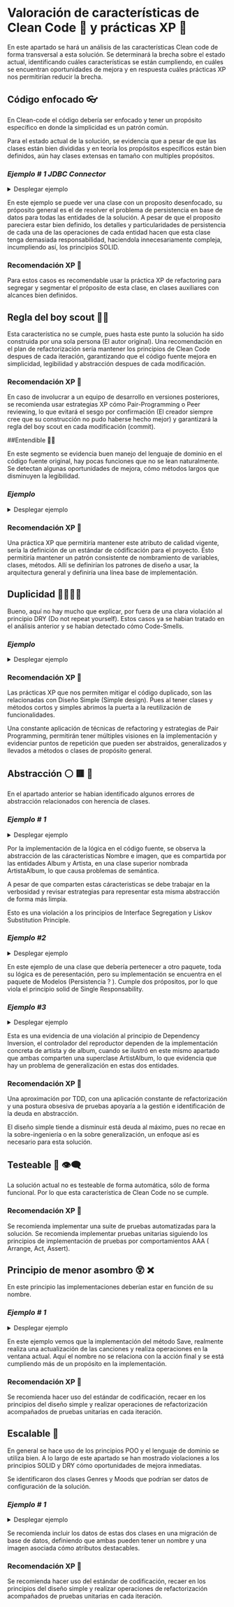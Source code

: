 # Valoración de características de Clean Code 🧼 y prácticas XP 🚀

En este apartado se hará un análisis de las características Clean code de forma transversal a esta solución. 
Se determinará la brecha sobre el estado actual, identificando cuáles características se están cumpliendo, en cuáles se encuentran oportunidades de mejora y en respuesta cuáles prácticas XP nos permitirían reducir la brecha. 

## Código enfocado 👓

En Clean-code el código debería ser enfocado y tener un propósito específico en donde la simplicidad es un patrón común. 

Para el estado actual de la solución, se evidencia que a pesar de que las clases están bien divididas y en teoría los propósitos específicos están bien definidos, aún hay clases extensas en tamaño con multiples propósitos. 

### *Ejemplo # 1 JDBC Connector*
<details>

<summary>Desplegar ejemplo</summary>
<p>

#### Encontrado en Model/JDBCConnector.java

```java
package ModelTests;

import com.mpatric.mp3agic.*;
import javafx.collections.FXCollections;
import javafx.collections.ObservableList;


import java.io.File;
import java.io.IOException;
import java.sql.*;
import java.util.List;

import static java.lang.Math.negateExact;
import static java.lang.Math.toIntExact;

public class JDBCConnector {


    private static Connection conn = null;

    public static void connect() throws IllegalAccessException, InstantiationException, SQLException, ClassNotFoundException {
        Class.forName("org.postgresql.Driver");
        conn = DriverManager.getConnection(
                "jdbc:postgresql://localhost:5432/player", "postgres", "password");
    }

    public static void disconnect() throws SQLException {
        conn.close();
    }

    //add songs,when song with path exist in database, ignore this

    /**
     * @param files list of songs
     */

    public static void addSongs(List<File> files) {
        /*
        INSERT INTO songs
        1-title *required(id3v1/2 - title , else name of file)
        2-path *required
        3-length *required
        4-artist(id3v1/2)
        5-album(id3v1/2)
        6-track(id3v1/2)
        7-year (id3v1/2)
        8-text(id3v2)
         */
        for (File file : files) {
            System.out.println(file.getName());
            System.out.println(file.getAbsolutePath());
            Mp3File mp3file = null;
            String artist = null;
            String album = null;
            try {
                mp3file = new Mp3File(file.getAbsolutePath());
                if (mp3file.hasId3v2Tag()) {
                    System.out.println("id3v2");
                    ID3v2 id3v2Tag = mp3file.getId3v2Tag();
                    add(id3v2Tag.getTitle(), file.getAbsolutePath(), mp3file.getLengthInSeconds(), id3v2Tag.getArtist(),
                            id3v2Tag.getAlbum(), id3v2Tag.getTrack(), id3v2Tag.getYear().substring(0, 4), id3v2Tag.getLyrics());

                    artist = id3v2Tag.getArtist();
                    album = id3v2Tag.getAlbum();
                    if (id3v2Tag.getGenre() != -1) {
                        System.out.println("genres");
                        String genre = "";
                        switch (id3v2Tag.getGenre()) {
                            case 0:
                                genre = "blues";
                                break;
                            case 1:
                                genre = "classic rock";
                                break;
                            case 2:
                                genre = "country";
                                break;
                            case 9:
                                genre = "metal";
                                break;
                            case 13:
                                genre = "pop";
                                break;
                            case 14:
                                genre = "R&B";
                                break;
                            case 15:
                                genre = "rap";
                                break;
                            case 17:
                                genre = "rock";
                                break;
                            case 24:
                                genre = "soundtrack";
                                break;
                            case 32:
                                genre = "classical";
                                break;
                            case 20:
                                genre = "alternative";
                                break;

                        }
                        updateGenre(genre, file.getAbsolutePath());
                    }


                } else if (mp3file.hasId3v1Tag()) {
                    System.out.println("id3v1");
                    ID3v1 id3v1Tag = mp3file.getId3v1Tag();

                    artist = id3v1Tag.getArtist();
                    album = id3v1Tag.getAlbum();
                    add(id3v1Tag.getTitle(), file.getAbsolutePath(), mp3file.getLengthInSeconds(), id3v1Tag.getArtist(),
                            id3v1Tag.getAlbum(), id3v1Tag.getTrack(), id3v1Tag.getYear(), null);
                } else {
                    System.out.println("brak");
                    add(file.getName(), file.getAbsolutePath(), mp3file.getLengthInSeconds(), null,
                            null, null, null, null);
                }
                //Create row in Artist table
                if (artist != null) {
                    addArtist(artist);
                }
                //Create row in album table
                if (album != null) {
                    addAlbum(album);
                }
            } catch (SQLException | IOException | UnsupportedTagException | InvalidDataException e) {
                //do nothing
            }
        }
    }

    public static void addArtist(String artist) throws SQLException {
        String SQL = "INSERT INTO artist(name)VALUES(?)";
        PreparedStatement preparedStatement = conn.prepareStatement(SQL);
        preparedStatement.setString(1, artist);
        preparedStatement.execute();
    }

    public static void addAlbum(String album) throws SQLException {
        String SQL = "INSERT INTO album(name)VALUES(?)";
        PreparedStatement preparedStatement = conn.prepareStatement(SQL);
        preparedStatement.setString(1, album);
        preparedStatement.execute();
    }

    private static void add(String title, String path, long length, String artist, String album, String track, String year, String text) {
        String SQL = "INSERT INTO songs(title,path,length,artist,album,track,year,text)VALUES(?,?,?,?,?,?,?,?)";
        try {
            PreparedStatement preparedStmt = conn.prepareStatement(SQL);
            preparedStmt.setString(1, title);
            preparedStmt.setString(2, path);
            preparedStmt.setInt(3, toIntExact(length));
            preparedStmt.setString(4, artist);
            preparedStmt.setString(5, album);
            preparedStmt.setString(6, track);
            preparedStmt.setString(7, year);
            preparedStmt.setString(8, text);
            preparedStmt.execute();

        } catch (SQLException e) {
            System.out.println(e.toString());
        }
    }

    private static void updateGenre(String genre, String path) {
        String SQL = "UPDATE songs set genre=genre|| '{" + genre + "}'WHERE path=?";
        try {
            PreparedStatement preparedStmt = conn.prepareStatement(SQL);
            preparedStmt.setString(1, path);
            preparedStmt.execute();
        } catch (SQLException ex) {
            System.out.println(ex.getMessage());
        }
    }

    public static String[] returnGenreMood(String path, String gm) {
        ResultSet rs = null;
        Array genresmoods = null;
        String[] g = null;
        String SQL = "SELECT " + gm + " from songs WHERE path=?";
        try {
            PreparedStatement preparedStatement = conn.prepareStatement(SQL);
            preparedStatement.setString(1, path);
            rs = preparedStatement.executeQuery();
            while (rs.next()) {
                genresmoods = rs.getArray(gm.toUpperCase());
                if (genresmoods != null)
                    g = (String[]) genresmoods.getArray();
            }
        } catch (SQLException ex) {
        }
        return g;
    }

    public static ObservableList<Song> returnSongs() throws SQLException {

        String SQL = "Select title,artist,album,year,rate,track,path,text,image from songs";
        return returndata(SQL);
    }

    public static ObservableList<Song> returnSongsByRegex(String regex) throws SQLException {
        regex = regex.toLowerCase();
        String SQL = "Select title,artist,album,year,rate,track,path,text,image from songs WHERE LOWER(title) LIKE '%" + regex + "%'OR " +
                "LOWER(artist) LIKE '%" + regex + "%' OR LOWER(album) LIKE '%" + regex + "%'";
        return returndata(SQL);
    }

    public static ObservableList<Song> returnSongsByMoodOrGenre(String regex) throws SQLException {

        String SQL = "Select title,artist,album,year,rate,track,path,text,image from songs WHERE '" + regex + "'=ANY(moods) OR '" + regex +
                "'=ANY(genre)";
        return returndata(SQL);
    }

    private static ObservableList<Song> returndata(String SQL) throws SQLException {
        ResultSet rs = null;
        Statement stmt = conn.createStatement();
        rs = stmt.executeQuery(SQL);

        ObservableList<Song> data =
                FXCollections.observableArrayList();
        try {
            while (rs.next()) {
                ObservableList<Song> row = FXCollections.observableArrayList();
                data.add(new Song.SongBuilder(rs.getString(7)).title(rs.getString(1)).artist(rs.getString(2)).
                        album(rs.getString(3)).year(rs.getString(4)).rate(rs.getInt(5)).
                        track(rs.getString(6)).text(rs.getString(8)).image(rs.getString(9)).build());
            }
        } catch (Exception ex) {
            System.out.println("Return data   " + ex.getMessage());
        }
        return data;
    }



/*====================================================
====================PLAYLIST==========================
======================================================
 */


    /*===================================================
    ======================ALBUM==========================
    =====================================================
     */
    public static ObservableList<Album> returnAlbums() throws SQLException {
        String SQL = "SELECT name,image,year,label,artist,description FROM album ";
        ResultSet rs = null;
        Statement stmt = conn.createStatement();
        rs = stmt.executeQuery(SQL);
        ObservableList<Album> data =
                FXCollections.observableArrayList();
        while (rs.next()) {
            data.add(new Album(rs.getString(1), rs.getString(2), rs.getInt(3),
                    rs.getString(4), rs.getString(5), rs.getString(6)));
        }
        return data;
    }

    public static ObservableList<Song> returnByAlbum(String album) throws SQLException {

        String SQL = "Select title,artist,album,year,rate,track,path,text,image from songs WHERE album='" + album + "'";
        return returndata(SQL);
    }

    public static void updateAlbum(String image, String name, int year, String artist, String description, String label, String oldname) {
        System.out.println(oldname);
        System.out.println(image);
        String SQL = "UPDATE album SET image=?,name=?,artist=?,year=?,description=?,label=? WHERE name=? ";
        try {
            PreparedStatement preparedStatement = conn.prepareStatement(SQL);
            preparedStatement.setString(1, image);
            preparedStatement.setString(2, name);
            preparedStatement.setString(3, artist);
            preparedStatement.setInt(4, year);
            preparedStatement.setString(5, description);
            preparedStatement.setString(6, label);
            preparedStatement.setString(7, oldname);
            preparedStatement.executeUpdate();
        } catch (Exception ex) {
            System.out.println(ex.getMessage());
        }
    }

    public static String returnImage(String album) {
        String SQL = "SELECT image FROM album WHERE name=?";
        String a = null;
        try {
            PreparedStatement preparedStatement = conn.prepareStatement(SQL);
            preparedStatement.setString(1, album);
            ResultSet rs = preparedStatement.executeQuery();
            rs.next();
            a = rs.getString(1);
        } catch (Exception ex) {
        }
        return a;
    }


    /*====================================================
    =======================ARTIST=========================
    ======================================================
     */
    public static ObservableList<Artist> returnArtists() throws SQLException {
        String SQL = "SELECT name,image,webstie,youtubewebsite,description FROM artist ";
        ResultSet rs = null;
        Statement stmt = conn.createStatement();
        rs = stmt.executeQuery(SQL);

        ObservableList<Artist> data =
                FXCollections.observableArrayList();
        while (rs.next()) {
            data.add(new Artist(rs.getString(1), rs.getString(2),
                    rs.getString(3), rs.getString(4), rs.getString(5)));
        }
        return data;
    }

    public static ObservableList<Song> returnByArtist(String artist) throws SQLException {

        String SQL = "Select title,artist,album,year,rate,track,path,text,image from songs WHERE artist='" + artist + "'";
        return returndata(SQL);
    }

    public static void updateArtist(String image, String name, String website, String youtubewebsite, String description, String oldname) {
        String SQL = "UPDATE artist SET image=?,name=?,webstie=?,youtubewebsite=?,description=? WHERE name=?";
        try {
            PreparedStatement preparedStatement = conn.prepareStatement(SQL);
            preparedStatement.setString(1, image);
            preparedStatement.setString(2, name);
            preparedStatement.setString(3, website);
            preparedStatement.setString(4, youtubewebsite);
            preparedStatement.setString(5, description);
            preparedStatement.setString(6, oldname);
            preparedStatement.executeUpdate();

        } catch (SQLException e) {
            System.out.println(e.getMessage());
        }
    }

//============================================================
//=========================UPDATE SONG========================
//============================================================

    public static void updateSong(String title, String artist, String album, String[] genre, String[] moods, String text, String image, String path) {
        String SQL = "UPDATE songs SET title=?,artist=?,album=?,genre=?,moods=?,text=?,image=? WHERE path=?";

        try {
            PreparedStatement preparedStatement = conn.prepareStatement(SQL);
            preparedStatement.setString(1, title);
            preparedStatement.setString(2, artist);
            preparedStatement.setString(3, album);
            preparedStatement.setArray(4, conn.createArrayOf("text", genre));
            preparedStatement.setArray(5, conn.createArrayOf("text", moods));
            preparedStatement.setString(6, text);
            preparedStatement.setString(7, image);
            preparedStatement.setString(8, path);
            preparedStatement.executeUpdate();
        } catch (SQLException e) {
            System.out.println(e.getMessage());
        }

    }
}
```
</details>

En este ejemplo se puede ver una clase con un proposito desenfocado, su próposito general es el de resolver el problema de persistencia en base de datos para todas las entidades de la solución.
A pesar de que el proposito pareciera estar bien definido, los detalles y particularidades de persistencia de cada una de las operaciones de cada entidad hacen que esta clase tenga demasiada responsabilidad, haciendola innecesariamente compleja, incumpliendo así, los principios SOLID.

### Recomendación XP 🚀

Para estos casos es recomendable usar la práctica XP de refactoring para segregar y segmentar el próposito de esta clase, en clases auxiliares con alcances bien definidos. 

</p>

## Regla del boy scout 👦🏻

Esta característica no se cumple, pues hasta este punto la solución ha sido construida por una sola persona (El autor original).
Una recomendación en el plan de refactorización sería mantener los principios de Clean Code despues de cada iteración, garantizando que el código fuente mejora en simplicidad, legibilidad y abstracción despues de cada modificación. 

### Recomendación XP 🚀

En caso de involucrar a un equipo de desarrollo en versiones posteriores, se recomienda usar estrategias XP cómo Pair-Programming o Peer reviewing, lo que evitará el sesgo por confirmación (El creador siempre cree que su construcción no pudo haberse hecho mejor) y garantizará la regla del boy scout en cada modificación (commit).


##Entendible 👨‍💻

En este segmento se evidencia buen manejo del lenguaje de dominio en el código fuente original, hay pocas funciones que no se lean naturalmente. 
Se detectan algunas oportunidades de mejora, cómo métodos largos que disminuyen la legibilidad.

### *Ejemplo*
<details><summary>Desplegar ejemplo</summary>
<p>

#### Encontrado en Model/Mp3player.java
```java
public boolean setCurrentSong(int i)throws NullPointerException{
        if(i<0)i=songs.size()-1;
        if(i>=songs.size())i=0;
        if(player!=null)player.stop();
        this.index=i;
        titleAndArtist.setText(songs.get(index).getTitle()+"\n"+songs.get(index).getArtist());
        Image image=new Image("file:"+songs.get(index).getImage());
        imageView=new ImageView(image);
        imageView.setFitWidth(64.);
        imageView.setFitHeight(64.);
        AnchorPane.setTopAnchor(imageView, 25.0);
        AnchorPane.setLeftAnchor(imageView, 50.0);
        anchorPane.getChildren().add(imageView);
        File file = new File(songs.get(index).getPath());
        boolean exists=file.exists();
        if(!exists){
            if(length==0)throw new  NullPointerException() ;
            length--;
            next();
            return false;
        }
        String path=file.toURI().toASCIIString();
        media = new Media(path);
        player = new MediaPlayer(media);
        notifyAllObservers(index);
        play();

        player.currentTimeProperty().addListener(new InvalidationListener() {
            @Override
            public void invalidated(Observable observable) {
                update();
            }
        });
        player.setOnReady(new Runnable() {
            @Override
            public void run() {
                duration = player.getMedia().getDuration();
                update();

            }
        });
        player.setOnEndOfMedia(new Runnable() {
            @Override
            public void run() {
                if (!autoreplay)next();
                else {
                    setCurrentSong(index);
                }
            }
        });

        return true;
    }
```
</details>
</p>

### Recomendación XP 🚀

Una práctica XP que permitiría mantener este atributo de calidad vigente, sería la definición de un estándar de códificación para el proyecto. 
Esto permitiría mantener un patrón consistente de nombramiento de variables, clases, métodos. Allí se definirían los patrones de diseño a usar, la arquitectura general y definiría una línea base de implementación. 



## Duplicidad 👨‍💼👨‍💼
Bueno, aquí no hay mucho que explicar, por fuera de una clara violación al principio DRY (Do not repeat yourself).
Estos casos ya se habian tratado en el análisis anterior y se habian detectado cómo Code-Smells. 
### *Ejemplo*
<details><summary>Desplegar ejemplo</summary>
<p>

### Encontrado en Controller/editSongController.java - Model/Genres.java
```java
  @Override
public void initialize(URL url, ResourceBundle resourceBundle) {

        for(String name:Moods.moods.keySet()){
        moodsList.getItems().add(name);
        }
        for (String name: Genres.genres.keySet()){
        genresList.getItems().add(name);
        }
        moodsList.getSelectionModel().setSelectionMode(SelectionMode.MULTIPLE);
        genresList.getSelectionModel().setSelectionMode(SelectionMode.MULTIPLE);

}
```

```java
package ModelTests;

import java.util.LinkedHashMap;
import java.util.Map;

public class Genres {
    public static Map<String, String> genres = new LinkedHashMap<>();

    static {
        genres.put("rock", "images/genres/rock.jpg");
        genres.put("R&B", "images/genres/R&B.jpg");
        genres.put("country", "images/genres/country.jpeg");
        genres.put("alternative", "images/genres/alternative.jpg");
        genres.put("pop", "images/genres/pop.jpg");
        genres.put("musical", "images/genres/musical.jpg");
        genres.put("classic rock", "images/genres/classicrock.jpg");
        genres.put("blues", "images/genres/blues.jpg");
        genres.put("classical", "images/genres/classical.jpg");
        genres.put("electronic", "images/genres/electronic.jpg");
        genres.put("jazz", "images/genres/jazz.jpg");
        genres.put("latin", "images/genres/latin.jpg");
        genres.put("rap", "images/genres/rap.jpg");
        genres.put("soundtrack", "images/genres/soundtrack.jpg");
        genres.put("metal", "images/genres/metal.jpg");
        genres.put("indie", "images/genres/indie.jpg");
    }
}

```
</details></p>

### Recomendación XP 🚀
Las prácticas XP que nos permiten mitigar el código duplicado, son las relacionadas con Diseño Simple (Simple design). Pues al tener clases y métodos cortos y simples abrimos la puerta a la reutilización de funcionalidades. 

Una constante aplicación de técnicas de refactoring y estrategias de Pair Programming, permitirán tener múltiples visiones en la implementación y evidenciar puntos de repetición que pueden ser abstraidos, generalizados y llevados a métodos o clases de propósito general. 

## Abstracción ⚪ 🟥 🔺
En el apartado anterior se habian identificado algunos errores de abstracción relacionados con herencia de clases.


### *Ejemplo # 1*
<details><summary>Desplegar ejemplo</summary>
<p>

#### Encontrado en Model/Album.java - Model/Artist.java - Model/ArtistAlbum.java - Controller/EditArtistOrAlbum.java
```java
public class Album extends ArtistAlbum{}
 
public class Artist extends ArtistAlbum {}

 public abstract class ArtistAlbum {
     protected String name;
     protected String image;
     ......
 }
 
public class EditArtistOrAlbum implements Initializable {
    .....
}
```
</details></p>
Por la implementación de la lógica en el código fuente, se observa la abstracción de las cáracteristicas Nombre e imagen, que es compartida por las entidades Album y Artista, en una clase superior nombrada ArtistaAlbum, lo que causa problemas de semántica.

A pesar de que comparten estas cáracteristicas se debe trabajar en la verbosidad y revisar estrategias para representar esta misma abstracción de forma más limpia.


Esto es una violación a los principios de Interface Segregation y Liskov Substitution Principle.


### *Ejemplo #2*
<details><summary>Desplegar ejemplo</summary>
<p>

### Encontrado en Model/DisplayArtistAlbum.java - Model/Genres.java

```java
package ModelTests;

import Controller.EditArtistOrAlbum;
import javafx.event.ActionEvent;
import javafx.event.EventHandler;
import javafx.fxml.FXMLLoader;
import javafx.scene.Scene;
import javafx.scene.control.Button;
import javafx.scene.control.Label;
import javafx.scene.image.Image;
import javafx.scene.image.ImageView;
import javafx.scene.layout.AnchorPane;
import javafx.scene.layout.Pane;
import javafx.stage.Stage;
import javafx.stage.StageStyle;

import java.io.FileInputStream;
import java.io.FileNotFoundException;
import java.io.IOException;

public class DisplayArtistAlbum extends AnchorPane {

    public DisplayArtistAlbum(ArtistAlbum a, int i) {
        super();
        this.setMinSize(850, 140);
        this.setPrefSize(850, 140);
        FileInputStream inputstream = null;
        Image iv = null;
        ImageView view = null;
        try {
            inputstream = new FileInputStream(a.getImage());
            iv = new Image(inputstream);
        } catch (FileNotFoundException | NullPointerException e) {
            iv = new Image("file:/home/dell/Dokumenty/AGH/Java/Player/src/main/resources/images/default.png");
        }

        view = new ImageView(iv);
        view.setId("displayImage");
        view.setFitHeight(132);
        view.setFitWidth(132);

        this.getChildren().add(view);
        this.setId("displaybutton");
        view.setTranslateX(0);
        view.setTranslateX(0);
        Label name = new Label(a.getName());
        this.getChildren().add(name);
        name.setPrefHeight(100);
        name.setMaxWidth(300);
        name.setTranslateX(200);
        name.setTranslateY(20);

        Button button = new Button("Edit");
        button.setPrefSize(200, 100);
        button.setTranslateX(600);
        button.setTranslateY(20);
        button.setOnAction(new EventHandler<ActionEvent>() {
            @Override
            public void handle(ActionEvent actionEvent) {
                showEditArtistAlbumWindow(a, i);
            }

        });
        this.getChildren().add(button);
        this.setAccessibleText(a.getName() + "|" + a.getImage());


    }

    Stage showEditArtistAlbumWindow(ArtistAlbum a, int i) {
        FXMLLoader loader = new FXMLLoader(
                getClass().getResource(
                        "/editArtistAlbum.fxml"
                )
        );

        Stage stage = new Stage(StageStyle.DECORATED);
        try {
            stage.setScene(new Scene((Pane) loader.load()));
        } catch (IOException e) {
            e.printStackTrace();
        }
        EditArtistOrAlbum controller =
                loader.<EditArtistOrAlbum>getController();
        controller.initData(a);

        stage.show();


        stage.show();

        return stage;
    }
}
```
</details></p>
En este ejemplo de una clase que debería pertenecer a otro paquete, toda su lógica es de peresentación, pero su implementación se encuentra en el paquete de Modelos (Persistencia ? ). 
Cumple dos própositos, por lo que viola el principio solid de Single Responsability.


### *Ejemplo #3*
<details><summary>Desplegar ejemplo</summary>
<p>

### Encontrado en Controller/PlayerController.java - Model/Genres.java
```java
private void loadArtists(){

        ObservableList<Artist>artists=null;
        try {
            artists=JDBCConnector.returnArtists();
            if(artists!=null){
                AAView.getItems().clear();
                for(Artist artist:artists){
                    AAView.getItems().add(new DisplayArtistAlbum(artist,1));
                }
            }
        } catch (SQLException e) {
            e.printStackTrace();
        }
        AAView.setOnMouseClicked(new EventHandler<MouseEvent>() {
            @Override
            public void handle(MouseEvent click) {
                    String[] parts = AAView.getSelectionModel().getSelectedItem().getAccessibleText().split("\\|");
                    System.out.println(parts[1]);
                    displayPlaylistPane(2,parts[0],parts[1]);
            }
        });
    }
```
</details></p>
Esta es una evidencia de una violación al principio de Dependency Inversion, el controlador del reproductor dependen de la implementación concreta de artista y de album, cuando se ilustró en este mismo apartado que ambas comparten una superclase ArtistAlbum, lo que evidencia que hay un problema de generalización en estas dos entidades. 

### Recomendación XP 🚀
Una aproximación por TDD, con una aplicación constante de refactorización y una postura obsesiva de pruebas apoyaría a la gestión e identificación de la deuda en abstracción. 

El diseño simple tiende a disminuir está deuda al máximo, pues no recae en la sobre-ingeniería o en la sobre generalización, un enfoque así es necesario para esta solución. 



## Testeable 🧪 👁️‍🗨️

La solución actual no es testeable de forma automática, sólo de forma funcional. Por lo que esta característica de Clean Code no se cumple.  

### Recomendación XP 🚀

Se recomienda implementar una suite de pruebas automatizadas para la solución. Se recomienda implementar pruebas unitarias siguiendo los principios de implementación de pruebas por comportamientos AAA ( Arrange, Act, Assert).

## Principio de menor asombro 😲 ❌
En este principio las implementaciones deberían estar en función de su nombre. 

### *Ejemplo # 1*
<details><summary>Desplegar ejemplo</summary>
<p>

### Encontrado en Controller/editSongController.java

```java
package Controller;

import ModelTests.Genres;
import ModelTests.JDBCConnector;
import ModelTests.Moods;
import ModelTests.Song;
import com.jfoenix.controls.JFXTextArea;
import com.jfoenix.controls.JFXTextField;
import javafx.fxml.FXML;
import javafx.fxml.Initializable;
import javafx.scene.control.Button;
import javafx.scene.control.ListView;
import javafx.scene.control.SelectionMode;
import javafx.scene.image.Image;
import javafx.scene.image.ImageView;
import javafx.scene.input.MouseEvent;
import javafx.stage.FileChooser;
import javafx.stage.Stage;


import java.io.File;
import java.io.FileInputStream;
import java.net.URL;
import java.util.LinkedList;
import java.util.List;
import java.util.ResourceBundle;

public class editSongController implements Initializable {
    @FXML
    private JFXTextField titleSong, artistSong, albumSong;

    @FXML
    private ListView<String> genresList, moodsList;
    @FXML
    private ImageView imageSong;
    @FXML
    private JFXTextArea lirycsSong;
    @FXML
    private Button saveButton;
    private String path = "";
    private Song s;

    void initData(Song s) {
        this.s = s;
        path = s.getPath();
        List<String> genreList = new LinkedList<String>(Genres.genres.keySet());
        List<String> moodList = new LinkedList<String>(Moods.moods.keySet());
        titleSong.setText(s.getTitle());
        artistSong.setText(s.getArtist());
        albumSong.setText(s.getAlbum());
        lirycsSong.setText(s.getText());

        String[] genres = JDBCConnector.returnGenreMood(s.getPath(), "genre");
        if (genres != null) {
            for (String genre : genres) {
                int index = genreList.indexOf(genre);
                genresList.getSelectionModel().select(index);
            }
        }
        String[] moods = JDBCConnector.returnGenreMood(s.getPath(), "moods");
        if (moods != null) {
            for (String mood : moods) {
                int index = moodList.indexOf(mood);
                moodsList.getSelectionModel().select(index);
            }
        }
        Image image = new Image("file:" + s.getImage());
        imageSong.setImage(image);
        imageSong.setStyle("-fx-cursor: hand");
        imageSong.setOnMouseClicked((MouseEvent event) -> {
            try {
                FileChooser fileChooser = new FileChooser();
                fileChooser.getExtensionFilters().add(new FileChooser.ExtensionFilter("Image", "*.png", "*.jpeg", "*.jpg"));
                File file = fileChooser.showOpenDialog(new Stage());
                String path = file.getAbsolutePath();
                FileInputStream inputstream = new FileInputStream(path);
                Image iv = new Image(inputstream);
                s.setImage(path);
                imageSong.setImage(iv);
            } catch (Exception e) {
                System.out.println(e.getMessage());
            }

        });

    }

    @Override
    public void initialize(URL url, ResourceBundle resourceBundle) {

        for (String name : Moods.moods.keySet()) {
            moodsList.getItems().add(name);
        }
        for (String name : Genres.genres.keySet()) {
            genresList.getItems().add(name);
        }
        moodsList.getSelectionModel().setSelectionMode(SelectionMode.MULTIPLE);
        genresList.getSelectionModel().setSelectionMode(SelectionMode.MULTIPLE);


    }

    @FXML
    private void save() {
        String[] genres = genresList.getSelectionModel().getSelectedItems().toArray(new String[0]);
        String[] moods = moodsList.getSelectionModel().getSelectedItems().toArray(new String[0]);
        JDBCConnector.updateSong(titleSong.getText(), artistSong.getText(), albumSong.getText(), genres, moods,
                lirycsSong.getText(), s.getImage(), path);
        Stage stage = (Stage) saveButton.getScene().getWindow();
        stage.close();
    }

    @FXML
    private void find_lyrics() {
        s.findLyrics(lirycsSong);
    }
}
```
</details></p>
En este ejemplo vemos que la implementación del método Save, realmente realiza una actualización de las canciones y realiza operaciones en la ventana actual. 
Aquí el nombre no se relaciona con la acción final y se está cumpliendo más de un propósito en la implementación. 

### Recomendación XP 🚀
Se recomienda hacer uso del estándar de codificación, recaer en los principios del diseño simple y realizar operaciones de refactorización acompañados de pruebas unitarias en cada iteración. 


## Escalable 📐
En general se hace uso de los principios POO y el lenguaje de dominio se utiliza bien. A lo largo de este apartado se han mostrado violaciones a los principios SOLID y DRY cómo oportunidades de mejora inmediatas. 

Se identificaron dos clases Genres y Moods que podrían ser datos de configuración de la solución. 



### *Ejemplo # 1*
<details><summary>Desplegar ejemplo</summary>
<p>

### Encontrado en Controller/Genres.java

```java
package ModelTests;

import java.util.LinkedHashMap;
import java.util.Map;

public class Genres {
    public static Map<String, String> genres = new LinkedHashMap<>();

    static {
        genres.put("rock", "images/genres/rock.jpg");
        genres.put("R&B", "images/genres/R&B.jpg");
        genres.put("country", "images/genres/country.jpeg");
        genres.put("alternative", "images/genres/alternative.jpg");
        genres.put("pop", "images/genres/pop.jpg");
        genres.put("musical", "images/genres/musical.jpg");
        genres.put("classic rock", "images/genres/classicrock.jpg");
        genres.put("blues", "images/genres/blues.jpg");
        genres.put("classical", "images/genres/classical.jpg");
        genres.put("electronic", "images/genres/electronic.jpg");
        genres.put("jazz", "images/genres/jazz.jpg");
        genres.put("latin", "images/genres/latin.jpg");
        genres.put("rap", "images/genres/rap.jpg");
        genres.put("soundtrack", "images/genres/soundtrack.jpg");
        genres.put("metal", "images/genres/metal.jpg");
        genres.put("indie", "images/genres/indie.jpg");
    }
}

```

### Encontrado en Controller/Moods.java

```java
package ModelTests;

import java.util.LinkedHashMap;
import java.util.Map;

public class Moods {
    public static Map<String, String> moods = new LinkedHashMap<>();

    static {
        moods.put("chill", "images/moods/chill.jpg");
        moods.put("dinner", "images/moods/dinner.jpeg");
        moods.put("focus", "images/moods/focus.jpg");
        moods.put("happy", "images/moods/happy.jpg");
        moods.put("meditation", "images/moods/meditation.jpeg");
        moods.put("party", "images/moods/party.jpeg");
        moods.put("relax", "images/moods/relax.jpg");
        moods.put("sad", "images/moods/sad.jpg");
        moods.put("sleep", "images/moods/sleep.jpeg");
        moods.put("summer", "images/moods/summer.jpg");
        moods.put("workout", "images/moods/workout.jpg");
    }


}

```
</details></p>

Se recomienda incluir los datos de estas dos clases en una migración de base de datos, definiendo que ambas pueden tener un nombre y una imagen asociada cómo atributos destacables.

### Recomendación XP 🚀
Se recomienda hacer uso del estándar de codificación, recaer en los principios del diseño simple y realizar operaciones de refactorización acompañados de pruebas unitarias en cada iteración. 



